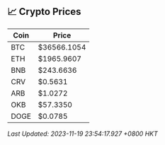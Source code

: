 ## 📈 Crypto Prices

| Coin | Price |
| ---- | ----- |
| BTC | $36566.1054 |
| ETH | $1965.9607 |
| BNB | $243.6636 |
| CRV | $0.5631 |
| ARB | $1.0272 |
| OKB | $57.3350 |
| DOGE | $0.0785 |

_Last Updated: 2023-11-19 23:54:17.927 +0800 HKT_